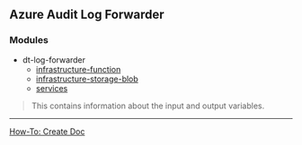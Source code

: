 ## Azure Audit Log Forwarder

### Modules
- dt-log-forwarder
  - [infrastructure-function](modules/infrastructure/function/readme.md)
  - [infrastructure-storage-blob](modules/infrastructure/storage-blob/readme.md)
  - [services](modules/services/readme.md)

> This contains information about the input and output variables.

---
[How-To: Create Doc](_doc/documentation.md)
